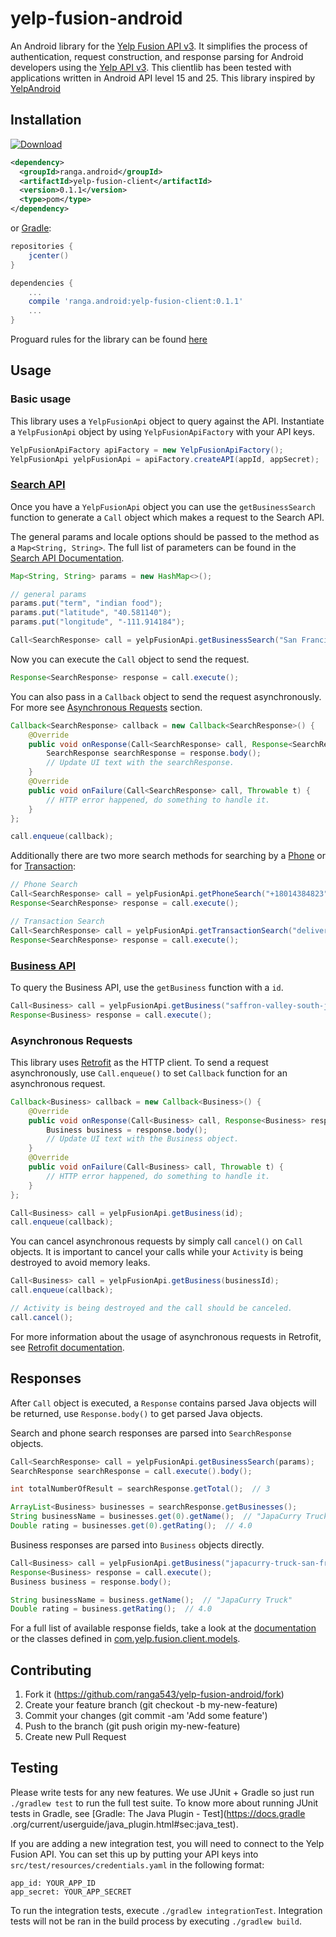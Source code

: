 # yelp-fusion-android
An Android library for the [Yelp Fusion API v3](https://www.yelp.com/developers/documentation/v3/get_started). It simplifies the 
process of authentication, request construction, and response parsing for Android developers using the 
[Yelp API v3](https://www.yelp.com/developers/documentation/v3/get_started). This clientlib has been tested with 
applications written in Android API level 15 and 25.
This library inspired by [YelpAndroid](https://github.com/Yelp/yelp-android)

## Installation
[ ![Download](https://api.bintray.com/packages/ranga543/android/yelp-fusion-client/images/download.svg) ](https://bintray.com/ranga543/android/yelp-fusion-client/_latestVersion)

```xml
<dependency>
  <groupId>ranga.android</groupId>
  <artifactId>yelp-fusion-client</artifactId>
  <version>0.1.1</version>
  <type>pom</type>
</dependency>
```

or [Gradle](http://gradle.org/):

```groovy
repositories {
    jcenter()
}

dependencies {
    ...
    compile 'ranga.android:yelp-fusion-client:0.1.1'
    ...
}
```
Proguard rules for the library can be found [here](https://github.com/ranga543/yelp-fusion-android/blob/master/yelp-fusion-client/proguard-rules.pro)

## Usage

### Basic usage
This library uses a `YelpFusionApi` object to query against the API. Instantiate a `YelpFusionApi` object by using 
`YelpFusionApiFactory` with your API keys.
```java
YelpFusionApiFactory apiFactory = new YelpFusionApiFactory();
YelpFusionApi yelpFusionApi = apiFactory.createAPI(appId, appSecret);
```

### [Search API](https://www.yelp.com/developers/documentation/v3/business_search)
Once you have a `YelpFusionApi` object you can use the `getBusinessSearch` function to generate a `Call` object which makes a request to 
the Search API.

The general params and locale options should be passed to the method as a `Map<String, String>`. The full list of 
parameters can be found in the [Search API Documentation](https://www.yelp.com/developers/documentation/v3/business_search).
```java
Map<String, String> params = new HashMap<>();

// general params
params.put("term", "indian food");
params.put("latitude", "40.581140");
params.put("longitude", "-111.914184");

Call<SearchResponse> call = yelpFusionApi.getBusinessSearch("San Francisco", params);
```

Now you can execute the `Call` object to send the request.
```java
Response<SearchResponse> response = call.execute();
```

You can also pass in a `Callback` object to send the request asynchronously. For more see [Asynchronous Requests](#asynchronous-requests) section.
```java
Callback<SearchResponse> callback = new Callback<SearchResponse>() {
    @Override
    public void onResponse(Call<SearchResponse> call, Response<SearchResponse> response) {
        SearchResponse searchResponse = response.body();
        // Update UI text with the searchResponse.
    }
    @Override
    public void onFailure(Call<SearchResponse> call, Throwable t) {
        // HTTP error happened, do something to handle it.
    }
};

call.enqueue(callback);
```

Additionally there are two more search methods for searching by a [Phone](https://www.yelp.com/developers/documentation/v3/business_search_phone) or for [Transaction](https://www.yelp.com/developers/documentation/v3/transactions_search):
```java
// Phone Search
Call<SearchResponse> call = yelpFusionApi.getPhoneSearch("+18014384823");
Response<SearchResponse> response = call.execute();

// Transaction Search
Call<SearchResponse> call = yelpFusionApi.getTransactionSearch("delivery", params);
Response<SearchResponse> response = call.execute();
```

### [Business API](https://www.yelp.com/developers/documentation/v3/business)
To query the Business API, use the `getBusiness` function with a `id`.
```java
Call<Business> call = yelpFusionApi.getBusiness("saffron-valley-south-jordan");
Response<Business> response = call.execute();
```
### Asynchronous Requests
This library uses [Retrofit](http://square.github.io/retrofit/) as the HTTP client. To send a request asynchronously,
use `Call.enqueue()` to set `Callback` function for an asynchronous request.
```java
Callback<Business> callback = new Callback<Business>() {
    @Override
    public void onResponse(Call<Business> call, Response<Business> response) {
        Business business = response.body();
        // Update UI text with the Business object.
    }
    @Override
    public void onFailure(Call<Business> call, Throwable t) {
        // HTTP error happened, do something to handle it.
    }
};

Call<Business> call = yelpFusionApi.getBusiness(id);
call.enqueue(callback);
```

You can cancel asynchronous requests by simply call `cancel()` on `Call` objects. It is important to cancel your calls 
while your `Activity` is being destroyed to avoid memory leaks.
```java
Call<Business> call = yelpFusionApi.getBusiness(businessId);
call.enqueue(callback);

// Activity is being destroyed and the call should be canceled.
call.cancel();
```

For more information about the usage of asynchronous requests in Retrofit, see [Retrofit documentation](http://square.github.io/retrofit/).

## Responses
After `Call` object is executed, a `Response` contains parsed Java objects will be returned, use `Response.body()` to 
get parsed Java objects.

Search and phone search responses are parsed into `SearchResponse` objects.
```java
Call<SearchResponse> call = yelpFusionApi.getBusinessSearch(params);
SearchResponse searchResponse = call.execute().body();

int totalNumberOfResult = searchResponse.getTotal();  // 3

ArrayList<Business> businesses = searchResponse.getBusinesses();
String businessName = businesses.get(0).getName();  // "JapaCurry Truck"
Double rating = businesses.get(0).getRating();  // 4.0
```

Business responses are parsed into `Business` objects directly.
```java
Call<Business> call = yelpFusionApi.getBusiness("japacurry-truck-san-francisco");
Response<Business> response = call.execute();
Business business = response.body();

String businessName = business.getName();  // "JapaCurry Truck"
Double rating = business.getRating();  // 4.0
```

For a full list of available response fields, take a look at the [documentation](https://www.yelp.com/developers/documentation/v3/get_started) 
or the classes defined in [com.yelp.fusion.client.models](../../tree/master/yelp-fusion-client/src/main/java/com/yelp/fusion/client/models).

## Contributing
1. Fork it (https://github.com/ranga543/yelp-fusion-android/fork)
2. Create your feature branch (git checkout -b my-new-feature)
3. Commit your changes (git commit -am 'Add some feature')
4. Push to the branch (git push origin my-new-feature)
5. Create new Pull Request

## Testing
Please write tests for any new features. We use JUnit + Gradle so just run `./gradlew test` to run the full test suite.
To know more about running JUnit tests in Gradle, see [Gradle: The Java Plugin - Test](https://docs.gradle
.org/current/userguide/java_plugin.html#sec:java_test).

If you are adding a new integration test, you will need to connect to the Yelp Fusion API. You can set this up by putting 
your API keys into `src/test/resources/credentials.yaml` in the following format:
```
app_id: YOUR_APP_ID
app_secret: YOUR_APP_SECRET
```

To run the integration tests, execute `./gradlew integrationTest`. Integration tests will not be ran in the build
process by executing `./gradlew build`.
